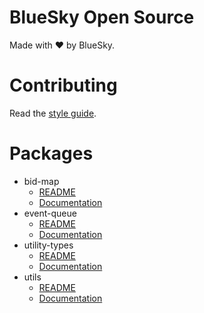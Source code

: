 # BlueSky Open Source

Made with ❤️ by BlueSky.

# Contributing

Read the [style guide](https://github.com/bluesky-llc/open-source/blob/main/STYLE.md).

# Packages

- bid-map
  - [README](https://github.com/bluesky-llc/open-source/tree/main/packages/bid-map#readme)
  - [Documentation](https://bluesky-llc.github.io/open-source/modules/Bid_Map.html)
- event-queue
  - [README](https://github.com/bluesky-llc/open-source/tree/main/packages/event-queue#readme)
  - [Documentation](https://bluesky-llc.github.io/open-source/modules/Event_Queue.html)
- utility-types
  - [README](https://github.com/bluesky-llc/open-source/tree/main/packages/utility-types#readme)
  - [Documentation](https://bluesky-llc.github.io/open-source/modules/Utility_Types.html)
- utils
  - [README](https://github.com/bluesky-llc/open-source/tree/main/packages/utils#readme)
  - [Documentation](https://bluesky-llc.github.io/open-source/modules/Utils.html)
